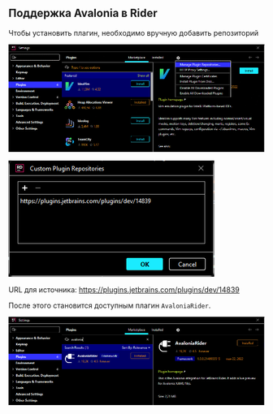 ﻿## Поддержка Avalonia в Rider

Чтобы установить плагин, необходимо вручную добавить репозиторий

![Управление плагинами](img/manage-plugins.png)

![Добавление источника](img/add-repository.png)

URL для источника: https://plugins.jetbrains.com/plugins/dev/14839

После этого становится доступным плагин `AvaloniaRider`.

![Плагин AvaloniaRider](img/avalonia-rider.png)
